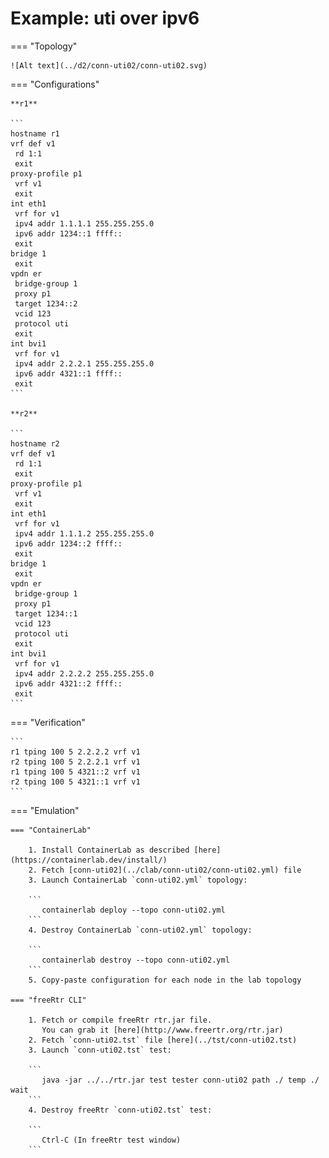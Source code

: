 # Example: uti over ipv6

=== "Topology"

    ![Alt text](../d2/conn-uti02/conn-uti02.svg)

=== "Configurations"

    **r1**

    ```
    hostname r1
    vrf def v1
     rd 1:1
     exit
    proxy-profile p1
     vrf v1
     exit
    int eth1
     vrf for v1
     ipv4 addr 1.1.1.1 255.255.255.0
     ipv6 addr 1234::1 ffff::
     exit
    bridge 1
     exit
    vpdn er
     bridge-group 1
     proxy p1
     target 1234::2
     vcid 123
     protocol uti
     exit
    int bvi1
     vrf for v1
     ipv4 addr 2.2.2.1 255.255.255.0
     ipv6 addr 4321::1 ffff::
     exit
    ```

    **r2**

    ```
    hostname r2
    vrf def v1
     rd 1:1
     exit
    proxy-profile p1
     vrf v1
     exit
    int eth1
     vrf for v1
     ipv4 addr 1.1.1.2 255.255.255.0
     ipv6 addr 1234::2 ffff::
     exit
    bridge 1
     exit
    vpdn er
     bridge-group 1
     proxy p1
     target 1234::1
     vcid 123
     protocol uti
     exit
    int bvi1
     vrf for v1
     ipv4 addr 2.2.2.2 255.255.255.0
     ipv6 addr 4321::2 ffff::
     exit
    ```

=== "Verification"

    ```
    r1 tping 100 5 2.2.2.2 vrf v1
    r2 tping 100 5 2.2.2.1 vrf v1
    r1 tping 100 5 4321::2 vrf v1
    r2 tping 100 5 4321::1 vrf v1
    ```

=== "Emulation"

    === "ContainerLab"

        1. Install ContainerLab as described [here](https://containerlab.dev/install/)  
        2. Fetch [conn-uti02](../clab/conn-uti02/conn-uti02.yml) file  
        3. Launch ContainerLab `conn-uti02.yml` topology:  

        ```
           containerlab deploy --topo conn-uti02.yml  
        ```
        4. Destroy ContainerLab `conn-uti02.yml` topology:  

        ```
           containerlab destroy --topo conn-uti02.yml  
        ```
        5. Copy-paste configuration for each node in the lab topology

    === "freeRtr CLI"

        1. Fetch or compile freeRtr rtr.jar file.  
           You can grab it [here](http://www.freertr.org/rtr.jar)  
        2. Fetch `conn-uti02.tst` file [here](../tst/conn-uti02.tst)  
        3. Launch `conn-uti02.tst` test:  

        ```
           java -jar ../../rtr.jar test tester conn-uti02 path ./ temp ./ wait
        ```
        4. Destroy freeRtr `conn-uti02.tst` test:  

        ```
           Ctrl-C (In freeRtr test window)
        ```

